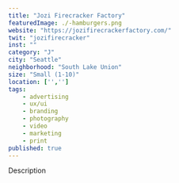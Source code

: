```yaml
---
title: "Jozi Firecracker Factory"
featuredImage: ./-hamburgers.png
website: "https://jozifirecrackerfactory.com/"
twit: "jozifirecracker"
inst: ""
category: "J"
city: "Seattle"
neighborhood: "South Lake Union"
size: "Small (1-10)"
location: ['','']
tags:
    - advertising
    - ux/ui
    - branding
    - photography
    - video
    - marketing
    - print
published: true
---
```


Description
